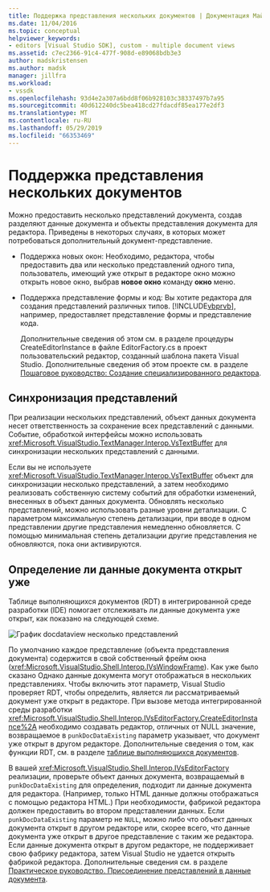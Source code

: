 ```yaml
---
title: Поддержка представления нескольких документов | Документация Майкрософт
ms.date: 11/04/2016
ms.topic: conceptual
helpviewer_keywords:
- editors [Visual Studio SDK], custom - multiple document views
ms.assetid: c7ec2366-91c4-477f-908d-e89068bdb3e3
author: madskristensen
ms.author: madsk
manager: jillfra
ms.workload:
- vssdk
ms.openlocfilehash: 93d4e2a307a6bdd8f06b928103c38337497b7a95
ms.sourcegitcommit: 40d612240dc5bea418cd27fdacdf85ea177e2df3
ms.translationtype: MT
ms.contentlocale: ru-RU
ms.lasthandoff: 05/29/2019
ms.locfileid: "66353469"
---
```

# <a name="supporting-multiple-document-views"></a>Поддержка представления нескольких документов
Можно предоставить несколько представлений документа, создав разделяют данные документа и объекты представления документа для редактора. Приведены в некоторых случаях, в которых может потребоваться дополнительный документ-представление.

- Поддержка новых окон: Необходимо, редактора, чтобы предоставить два или несколько представлений одного типа, пользователь, имеющий уже открыт в редакторе окно можно открыть новое окно, выбрав **новое окно** команду **окно** меню.

- Поддержка представление формы и код: Вы хотите редактора для создания представлений различных типов. [!INCLUDE[vbprvb](../code-quality/includes/vbprvb_md.md)], например, предоставляет представление формы и представление кода.

  Дополнительные сведения об этом см. в разделе процедуры CreateEditorInstance в файле EditorFactory.cs в проект пользовательский редактор, созданный шаблона пакета Visual Studio. Дополнительные сведения об этом проекте см. в разделе [Пошаговое руководство: Создание специализированного редактора](../extensibility/walkthrough-creating-a-custom-editor.md).

## <a name="synchronizing-views"></a>Синхронизация представлений
 При реализации нескольких представлений, объект данных документа несет ответственность за сохранение всех представлений с данными. Событие, обработкой интерфейсы можно использовать <xref:Microsoft.VisualStudio.TextManager.Interop.VsTextBuffer> для синхронизации нескольких представлений с данными.

 Если вы не используете <xref:Microsoft.VisualStudio.TextManager.Interop.VsTextBuffer> объект для синхронизации несколько представлений, а затем необходимо реализовать собственную систему событий для обработки изменений, внесенных в объект данных документа. Обновлять несколько представлений, можно использовать разные уровни детализации. С параметром максимальную степень детализации, при вводе в одном представлении другие представления немедленно обновляется. С помощью минимальная степень детализации другие представления не обновляются, пока они активируются.

## <a name="determining-whether-document-data-is-already-open"></a>Определение ли данные документа открыт уже
 Таблице выполняющихся документов (RDT) в интегрированной среде разработки (IDE) помогает отслеживать ли данные документа уже открыт, как показано на следующей схеме.

 ![График docdataview](../extensibility/media/docdataview.gif "Docdataview") несколько представлений

 По умолчанию каждое представление (объекта представления документа) содержится в свой собственный фрейм окна (<xref:Microsoft.VisualStudio.Shell.Interop.IVsWindowFrame>). Как уже было сказано Однако данные документа могут отображаться в нескольких представлениях. Чтобы включить этот параметр, Visual Studio проверяет RDT, чтобы определить, является ли рассматриваемый документ уже открыт в редакторе. При вызове метода интегрированной среды разработки <xref:Microsoft.VisualStudio.Shell.Interop.IVsEditorFactory.CreateEditorInstance%2A> необходимо создавать редактор, отличных от NULL значение, возвращаемое в `punkDocDataExisting` параметр указывает, что документ уже открыт в другом редакторе. Дополнительные сведения о том, как функции RDT, см. в разделе [таблице выполняющихся документов](../extensibility/internals/running-document-table.md).

 В вашей <xref:Microsoft.VisualStudio.Shell.Interop.IVsEditorFactory> реализации, проверьте объект данных документа, возвращаемый в `punkDocDataExisting` для определения, подходит ли данные документа для редактора. (Например, только HTML данные должны отображаться с помощью редактора HTML.) При необходимости, фабрикой редактора должен предоставить во втором представлении данных. Если `punkDocDataExisting` параметр не `NULL`, можно либо что объект данных документа открыт в другом редакторе или, скорее всего, что данные документа уже открыт в другое представление с таким же редактора. Если данные документа открыт в другом редакторе, не поддерживает свою фабрику редактора, затем Visual Studio не удается открыть фабрикой редактора. Дополнительные сведения см. в разделе [Практическое руководство. Присоединение представлений в данные документа](../extensibility/how-to-attach-views-to-document-data.md).